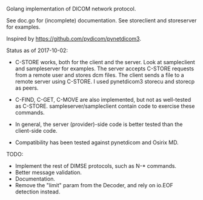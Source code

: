 Golang implementation of DICOM network protocol.

See doc.go for (incomplete) documentation.  See storeclient and storeserver for
examples.

Inspired by https://github.com/pydicom/pynetdicom3.

Status as of 2017-10-02:

- C-STORE works, both for the client and the server. Look at sampleclient and
  sampleserver for examples.  The server accepts C-STORE requests from a remote
  user and stores dcm files.  The client sends a file to a remote server using
  C-STORE.  I used pynetdicom3 storecu and storecp as peers.

- C-FIND, C-GET, C-MOVE are also implemented, but not as well-tested as C-STORE.
  sampleserver/sampleclient contain code to exercise these commands.

- In general, the server (provider)-side code is better tested than the
  client-side code.

- Compatibility has been tested against pynetdicom and Osirix MD.

TODO:

- Implement the rest of DIMSE protocols, such as N-* commands.
- Better message validation.
- Documentation.
- Remove the "limit" param from the Decoder, and rely on io.EOF detection instead.
